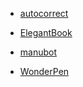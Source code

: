 - [autocorrect](https://github.com/huacnlee/autocorrect)

- [ElegantBook](https://github.com/ElegantLaTeX/ElegantBook)

- [manubot](https://github.com/manubot/manubot)

- [WonderPen](https://www.tominlab.com/wonderpen)
